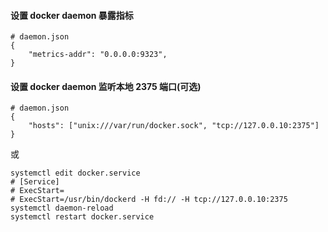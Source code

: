 #### 设置 docker daemon 暴露指标

```
# daemon.json
{
    "metrics-addr": "0.0.0.0:9323",
}
```

#### 设置 docker daemon 监听本地 2375 端口(可选)

```
# daemon.json
{
    "hosts": ["unix:///var/run/docker.sock", "tcp://127.0.0.10:2375"]
}
```

或

```shell
systemctl edit docker.service
# [Service]
# ExecStart=
# ExecStart=/usr/bin/dockerd -H fd:// -H tcp://127.0.0.10:2375 
systemctl daemon-reload
systemctl restart docker.service
```
